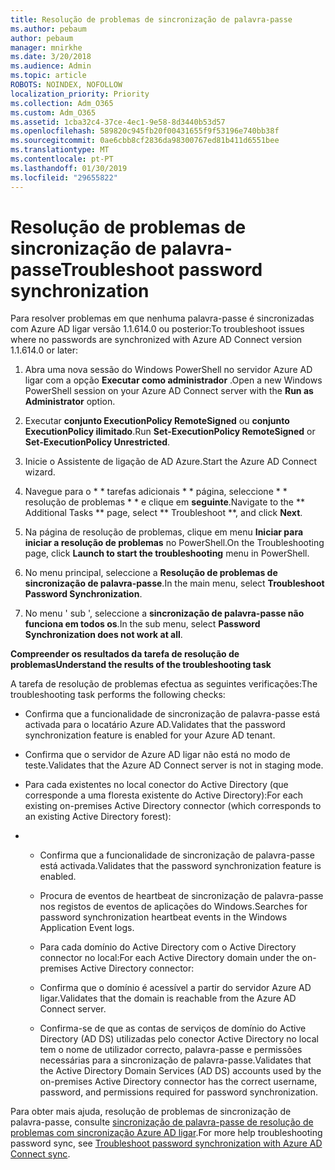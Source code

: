 ```yaml
---
title: Resolução de problemas de sincronização de palavra-passe
ms.author: pebaum
author: pebaum
manager: mnirkhe
ms.date: 3/20/2018
ms.audience: Admin
ms.topic: article
ROBOTS: NOINDEX, NOFOLLOW
localization_priority: Priority
ms.collection: Adm_O365
ms.custom: Adm_O365
ms.assetid: 1cba32c4-37ce-4ec1-9e58-8d3440b53d57
ms.openlocfilehash: 589820c945fb20f00431655f9f53196e740bb38f
ms.sourcegitcommit: 0ae6cbb8cf2836da98300767ed81b411d6551bee
ms.translationtype: MT
ms.contentlocale: pt-PT
ms.lasthandoff: 01/30/2019
ms.locfileid: "29655822"
---
```

# <a name="troubleshoot-password-synchronization"></a><span data-ttu-id="7a884-102">Resolução de problemas de sincronização de palavra-passe</span><span class="sxs-lookup"><span data-stu-id="7a884-102">Troubleshoot password synchronization</span></span>

<span data-ttu-id="7a884-103">Para resolver problemas em que nenhuma palavra-passe é sincronizadas com Azure AD ligar versão 1.1.614.0 ou posterior:</span><span class="sxs-lookup"><span data-stu-id="7a884-103">To troubleshoot issues where no passwords are synchronized with Azure AD Connect version 1.1.614.0 or later:</span></span>
  
1. <span data-ttu-id="7a884-104">Abra uma nova sessão do Windows PowerShell no servidor Azure AD ligar com a opção **Executar como administrador** .</span><span class="sxs-lookup"><span data-stu-id="7a884-104">Open a new Windows PowerShell session on your Azure AD Connect server with the **Run as Administrator** option.</span></span> 
    
2. <span data-ttu-id="7a884-105">Executar **conjunto ExecutionPolicy RemoteSigned** ou **conjunto ExecutionPolicy ilimitado**.</span><span class="sxs-lookup"><span data-stu-id="7a884-105">Run **Set-ExecutionPolicy RemoteSigned** or **Set-ExecutionPolicy Unrestricted**.</span></span> 
    
3. <span data-ttu-id="7a884-106">Inicie o Assistente de ligação de AD Azure.</span><span class="sxs-lookup"><span data-stu-id="7a884-106">Start the Azure AD Connect wizard.</span></span>
    
4. <span data-ttu-id="7a884-107">Navegue para o \* \* tarefas adicionais \* \* página, seleccione \* \* resolução de problemas \* \* e clique em **seguinte**.</span><span class="sxs-lookup"><span data-stu-id="7a884-107">Navigate to the \*\* Additional Tasks \*\* page, select \*\* Troubleshoot \*\*, and click **Next**.</span></span> 
    
5. <span data-ttu-id="7a884-108">Na página de resolução de problemas, clique em menu **Iniciar para iniciar a resolução de problemas** no PowerShell.</span><span class="sxs-lookup"><span data-stu-id="7a884-108">On the Troubleshooting page, click **Launch to start the troubleshooting** menu in PowerShell.</span></span> 
    
6. <span data-ttu-id="7a884-109">No menu principal, seleccione a **Resolução de problemas de sincronização de palavra-passe**.</span><span class="sxs-lookup"><span data-stu-id="7a884-109">In the main menu, select **Troubleshoot Password Synchronization**.</span></span> 
    
7. <span data-ttu-id="7a884-110">No menu ' sub ', seleccione a **sincronização de palavra-passe não funciona em todos os**.</span><span class="sxs-lookup"><span data-stu-id="7a884-110">In the sub menu, select **Password Synchronization does not work at all**.</span></span> 
    
 <span data-ttu-id="7a884-111">**Compreender os resultados da tarefa de resolução de problemas**</span><span class="sxs-lookup"><span data-stu-id="7a884-111">**Understand the results of the troubleshooting task**</span></span>
  
<span data-ttu-id="7a884-112">A tarefa de resolução de problemas efectua as seguintes verificações:</span><span class="sxs-lookup"><span data-stu-id="7a884-112">The troubleshooting task performs the following checks:</span></span>
  
- <span data-ttu-id="7a884-113">Confirma que a funcionalidade de sincronização de palavra-passe está activada para o locatário Azure AD.</span><span class="sxs-lookup"><span data-stu-id="7a884-113">Validates that the password synchronization feature is enabled for your Azure AD tenant.</span></span>
    
- <span data-ttu-id="7a884-114">Confirma que o servidor de Azure AD ligar não está no modo de teste.</span><span class="sxs-lookup"><span data-stu-id="7a884-114">Validates that the Azure AD Connect server is not in staging mode.</span></span>
    
- <span data-ttu-id="7a884-115">Para cada existentes no local conector do Active Directory (que corresponde a uma floresta existente do Active Directory):</span><span class="sxs-lookup"><span data-stu-id="7a884-115">For each existing on-premises Active Directory connector (which corresponds to an existing Active Directory forest):</span></span>
    
- 
  - <span data-ttu-id="7a884-116">Confirma que a funcionalidade de sincronização de palavra-passe está activada.</span><span class="sxs-lookup"><span data-stu-id="7a884-116">Validates that the password synchronization feature is enabled.</span></span>
    
  - <span data-ttu-id="7a884-117">Procura de eventos de heartbeat de sincronização de palavra-passe nos registos de eventos de aplicações do Windows.</span><span class="sxs-lookup"><span data-stu-id="7a884-117">Searches for password synchronization heartbeat events in the Windows Application Event logs.</span></span>
    
  - <span data-ttu-id="7a884-118">Para cada domínio do Active Directory com o Active Directory connector no local:</span><span class="sxs-lookup"><span data-stu-id="7a884-118">For each Active Directory domain under the on-premises Active Directory connector:</span></span>
    
  - <span data-ttu-id="7a884-119">Confirma que o domínio é acessível a partir do servidor Azure AD ligar.</span><span class="sxs-lookup"><span data-stu-id="7a884-119">Validates that the domain is reachable from the Azure AD Connect server.</span></span>
    
  - <span data-ttu-id="7a884-120">Confirma-se de que as contas de serviços de domínio do Active Directory (AD DS) utilizadas pelo conector Active Directory no local tem o nome de utilizador correcto, palavra-passe e permissões necessárias para a sincronização de palavra-passe.</span><span class="sxs-lookup"><span data-stu-id="7a884-120">Validates that the Active Directory Domain Services (AD DS) accounts used by the on-premises Active Directory connector has the correct username, password, and permissions required for password synchronization.</span></span>
    
<span data-ttu-id="7a884-121">Para obter mais ajuda, resolução de problemas de sincronização de palavra-passe, consulte [sincronização de palavra-passe de resolução de problemas com sincronização Azure AD ligar](https://docs.microsoft.com/azure/active-directory/connect/active-directory-aadconnectsync-troubleshoot-password-synchronization).</span><span class="sxs-lookup"><span data-stu-id="7a884-121">For more help troubleshooting password sync, see [Troubleshoot password synchronization with Azure AD Connect sync](https://docs.microsoft.com/azure/active-directory/connect/active-directory-aadconnectsync-troubleshoot-password-synchronization).</span></span>
  


